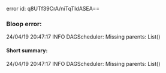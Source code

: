 error id: q8UTf39CrA/niTqTIdASEA==
### Bloop error:

24/04/19 20:47:17 INFO DAGScheduler: Missing parents: List()
#### Short summary: 

24/04/19 20:47:17 INFO DAGScheduler: Missing parents: List()